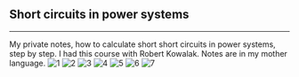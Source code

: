 ## Short circuits in power systems
_____
My private notes, how to calculate short short circuits in power systems, step
by step. I had this course with Robert Kowalak. Notes are in my mother language.
![1](https://user-images.githubusercontent.com/43972902/140661904-33d00bc6-a90f-4cd9-8914-6d451cfb8991.jpg)
![2](https://user-images.githubusercontent.com/43972902/140661906-63b44d32-684e-4d43-b815-1f759d7dc11f.jpg)
![3](https://user-images.githubusercontent.com/43972902/140661908-b32504ae-3049-4ce2-9747-ff5c4a797c3b.jpg)
![4](https://user-images.githubusercontent.com/43972902/140661910-7625fb8a-3b53-428e-9fc3-0614de240f16.jpg)
![5](https://user-images.githubusercontent.com/43972902/140661911-2c19c6de-6334-4b20-a445-528e95ce3eb4.jpg)
![6](https://user-images.githubusercontent.com/43972902/140661917-c91825e3-e01e-44fb-bbd8-0d9e417a5e12.jpg)
![7](https://user-images.githubusercontent.com/43972902/140661920-f757113c-5409-4730-bb70-ad772ed04829.jpg)
